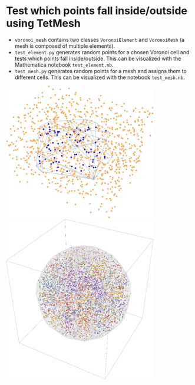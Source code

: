 # Test which points fall inside/outside using TetMesh

* `voronoi_mesh` contains two classes `VoronoiElement` and `VoronoiMesh` (a mesh is composed of multiple elements).
* `test_element.py` generates random points for a chosen Voronoi cell and tests which points fall inside/outside. This can be visualized with the Mathematica notebook `test_element.nb`.
* `test_mesh.py` generates random points for a mesh and assigns them to different cells. This can be visualized with the notebook `test_mesh.nb`.

<img src="figures/element.jpg" width="400">

<img src="figures/mesh.jpg" width="400">
